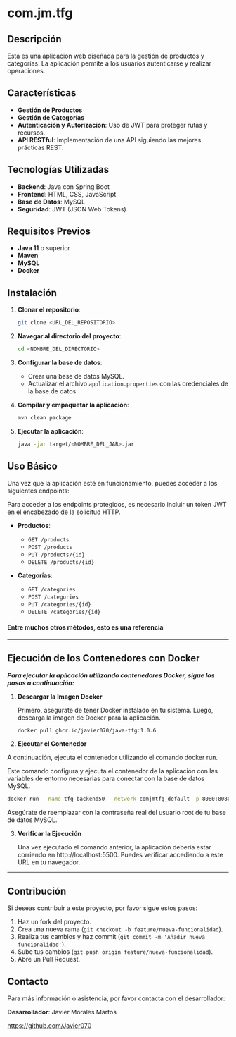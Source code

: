 # com.jm.tfg


## Descripción

Esta es una aplicación web diseñada para la gestión de productos y categorías. La aplicación permite a los usuarios autenticarse y realizar operaciones.

## Características

- **Gestión de Productos**
- **Gestión de Categorías**
- **Autenticación y Autorización**: Uso de JWT para proteger rutas y recursos.
- **API RESTful**: Implementación de una API siguiendo las mejores prácticas REST.

## Tecnologías Utilizadas

- **Backend**: Java con Spring Boot
- **Frontend**: HTML, CSS, JavaScript
- **Base de Datos**: MySQL
- **Seguridad**: JWT (JSON Web Tokens)

## Requisitos Previos

- **Java 11** o superior
- **Maven**
- **MySQL**
- **Docker**


## Instalación

1. **Clonar el repositorio**:
   ```bash
   git clone <URL_DEL_REPOSITORIO>
   ```

2. **Navegar al directorio del proyecto**:
   ```bash
   cd <NOMBRE_DEL_DIRECTORIO>
   ```

3. **Configurar la base de datos**:
    - Crear una base de datos MySQL.
    - Actualizar el archivo `application.properties` con las credenciales de la base de datos.

4. **Compilar y empaquetar la aplicación**:
   ```bash
   mvn clean package
   ```

5. **Ejecutar la aplicación**:
   ```bash
   java -jar target/<NOMBRE_DEL_JAR>.jar
   ```

## Uso Básico

Una vez que la aplicación esté en funcionamiento, puedes acceder a los siguientes endpoints:

Para acceder a los endpoints protegidos, es necesario incluir un token JWT en el encabezado de la solicitud HTTP.

- **Productos**:
    - `GET /products`
    - `POST /products`
    - `PUT /products/{id}`
    - `DELETE /products/{id}`

- **Categorías**:
    - `GET /categories`
    - `POST /categories`
    - `PUT /categories/{id}`
    - `DELETE /categories/{id}`
#### Entre muchos otros métodos, esto es una referencia

---
## Ejecución de los Contenedores con Docker

***Para ejecutar la aplicación utilizando contenedores Docker, sigue los pasos a continuación:***

1. **Descargar la Imagen Docker**

   Primero, asegúrate de tener Docker instalado en tu sistema. Luego, descarga la imagen de Docker para la aplicación.

   ```bash
   docker pull ghcr.io/javier070/java-tfg:1.0.6
   ```
2. **Ejecutar el Contenedor**

A continuación, ejecuta el contenedor utilizando el comando docker run. 

Este comando configura y ejecuta el contenedor de la aplicación
con las variables de entorno necesarias para conectar con la base de datos MySQL.

```bash
docker run --name tfg-backend50 --network comjmtfg_default -p 8080:8080 -e SPRING_DATASOURCE_URL=jdbc:mysql://mysql-tfg:3306/tfg -e SPRING_DATASOURCE_USERNAME=root -e SPRING_DATASOURCE_PASSWORD=<PASSWORD> ghcr.io/javier070/java-tfg:1.0.6
   ```
Asegúrate de reemplazar <PASSWORD> con la contraseña real del usuario root de tu base de datos MySQL.

3. **Verificar la Ejecución**


   Una vez ejecutado el comando anterior, la aplicación debería estar corriendo en http://localhost:5500.     Puedes verificar accediendo a este URL en tu navegador.



----

## Contribución

Si deseas contribuir a este proyecto, por favor sigue estos pasos:

1. Haz un fork del proyecto.
2. Crea una nueva rama (`git checkout -b feature/nueva-funcionalidad`).
3. Realiza tus cambios y haz commit (`git commit -m 'Añadir nueva funcionalidad'`).
4. Sube tus cambios (`git push origin feature/nueva-funcionalidad`).
5. Abre un Pull Request.


## Contacto
Para más información o asistencia, por favor contacta con el desarrollador:

**Desarrollador**: Javier Morales Martos

https://github.com/Javier070
